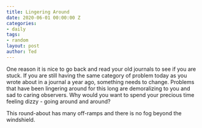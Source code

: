 ```yaml
---
title: Lingering Around
date: 2020-06-01 00:00:00 Z
categories:
- daily
tags:
- random
layout: post
author: Ted
---
```


One reason it is nice to go back and read your old journals to see if you are stuck. If you are still having the same category of problem today as you wrote about in a journal a year ago, something needs to change. Problems that have been lingering around for this long are demoralizing to you and sad to caring observers. Why would you want to spend your precious time feeling dizzy - going around and around?

This round-about has many off-ramps and there is no fog beyond the windshield.
